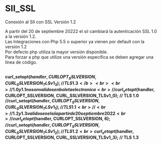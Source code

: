 # SII_SSL
Conexión al SII con SSL Versión 1.2

A partir del 20 de septiembre 20222 el sii cambiará la autenticación SSL 1.0 a la versión 1.2.
<br>Las Integraciones con Php 5.5 o superior ya vienen por default con la versión 1.2
<br>Por defecto php utiliza la mayor versión disponible.
<br>Para forzar a php que utilize una versión específica se deben agregar una línea de código.

<br><b>curl_setopt($handler, CURLOPT_SSLVERSION, CURL_SSLVERSION_TLSv1_3); // TLS 1.3 </b>
<br>
<br>// 1.0 y 1.1 no son validos en boleta electronica
<br>//curl_setopt($handler, CURLOPT_SSLVERSION, CURL_SSLVERSION_TLSv1_0); // TLS 1.0
<br>//curl_setopt($handler, CURLOPT_SSLVERSION, CURL_SSLVERSION_TLSv1_1); // TLS 1.1
<br>//
<br>// 1.2 y 1.3 validos en el sii a partir de 20 septiembre 2022
<br>//curl_setopt($handler, CURLOPT_SSLVERSION, 6); 
<br>//curl_setopt($handler, CURLOPT_SSLVERSION, CURL_SSLVERSION_TLSv1_2); // TLS 1.2 
<br>curl_setopt($handler, CURLOPT_SSLVERSION, CURL_SSLVERSION_TLSv1_3); // TLS 1.3 
